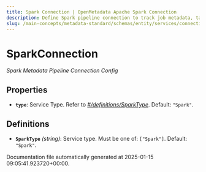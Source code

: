 ```yaml
---
title: Spark Connection | OpenMetadata Apache Spark Connection
description: Define Spark pipeline connection to track job metadata, task lineage, and performance metrics across executions.
slug: /main-concepts/metadata-standard/schemas/entity/services/connections/pipeline/sparkconnection
---
```


# SparkConnection

*Spark Metadata Pipeline Connection Config*

## Properties

- **`type`**: Service Type. Refer to *[#/definitions/SparkType](#definitions/SparkType)*. Default: `"Spark"`.
## Definitions

- **`SparkType`** *(string)*: Service type. Must be one of: `["Spark"]`. Default: `"Spark"`.


Documentation file automatically generated at 2025-01-15 09:05:41.923720+00:00.
